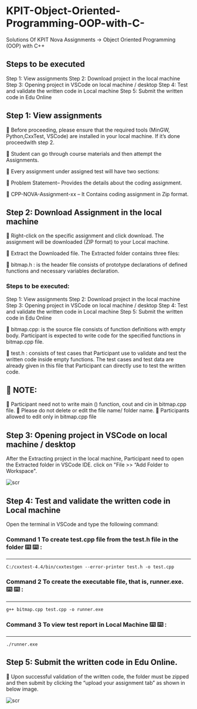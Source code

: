 # KPIT-Object-Oriented-Programming-OOP-with-C-
Solutions Of KPIT Nova Assignments -> Object Oriented Programming (OOP) with C++


## Steps to be executed
Step 1: View assignments
Step 2: Download project in the local machine
Step 3: Opening project in VSCode on local machine / desktop
Step 4: Test and validate the written code in Local machine
Step 5: Submit the written code in Edu Online


## Step 1: View assignments

 Before proceeding, please ensure that the required tools (MinGW, Python,CxxTest, VSCode) are installed in your local machine. If it’s done proceedwith step 2.

 Student can go through course materials and then attempt the Assignments.

 Every assignment under assigned test will have two sections:

 Problem Statement– Provides the details about the coding assignment.

 CPP-NOVA-Assignment-xx – It Contains coding assignment in Zip format.


## Step 2: Download Assignment in the local machine

 Right-click on the specific assignment and click download. The assignment will be downloaded (ZIP format) to your Local machine.

 Extract the Downloaded file. The Extracted folder contains three files:

 bitmap.h : is the header file consists of prototype declarations of defined functions and necessary variables declaration.

### Steps to be executed: 
Step 1: View assignments
Step 2: Download project in the local machine
Step 3: Opening project in VSCode on local machine / desktop
Step 4: Test and validate the written code in Local machine
Step 5: Submit the written code in Edu Online

 bitmap.cpp: is the source file consists of function definitions with empty body. Participant is expected to write code for the specified functions in bitmap.cpp file.

 test.h : consists of test cases that Participant use to validate and test the written code inside empty functions. The test cases and test data are already given in this file that Participant can directly use to test the written code.


##  NOTE:
 Participant need not to write main () function, cout and cin in bitmap.cpp file.
 Please do not delete or edit the file name/ folder name.
 Participants allowed to edit only in bitmap.cpp file


## Step 3: Opening project in VSCode on local machine / desktop
After the Extracting project in the local machine, Participant need to open the
Extracted folder in VSCode IDE.
click on "File >> “Add Folder to Workspace".

![scr](https://user-images.githubusercontent.com/83878346/218169088-f3e80f30-52ad-4e14-83c8-503dca2f6f2a.jpg)


## Step 4: Test and validate the written code in Local machine
Open the terminal in VSCode and type the following command:

### Command 1 To create test.cpp file from the test.h file in the folder ⌨️ ⌨️ : 
  *****

```
C:/cxxtest-4.4/bin/cxxtestgen --error-printer test.h -o test.cpp
```

### Command 2 To create the executable file, that is, runner.exe. ⌨️ ⌨️ : 
  *****
  
```
g++ bitmap.cpp test.cpp -o runner.exe
```

### Command 3 To view test report in Local Machine ⌨️ ⌨️ : 
  *****
  
```
./runner.exe
```


## Step 5: Submit the written code in Edu Online.
 Upon successful validation of the written code, the folder must be zipped and
then submit by clicking the “upload your assignment tab” as shown in below
image.

![scr](https://user-images.githubusercontent.com/83878346/218170709-fa03262e-c90f-4e78-ba48-c272216bf1e8.jpg)
